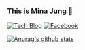 ### This is Mina Jung 👋

[![Tech Blog](http://img.shields.io/badge/-Tech%20blog-black?style=flat-square&logo=github&link=https://cnldjqgkwk0130.tistory.com/)](https://cnldjqgkwk0130.tistory.com/)
[![Facebook](https://img.shields.io/badge/facebook-1877f2?style=flat-square&logo=facebook&logoColor=white&link=https://https://www.facebook.com/profile.php?id=100015598563259)](https://www.facebook.com/profile.php?id=100015598563259)

[![Anurag's github stats](https://github-readme-stats.vercel.app/api?username=octavesop)](https://github.com/anuraghazra/github-readme-stats)


<!--
**octavesop/octavesop** is a ✨ _special_ ✨ repository because its `README.md` (this file) appears on your GitHub profile.

Here are some ideas to get you started:

- 🔭 I’m currently working on ...
- 🌱 I’m currently learning ...
- 👯 I’m looking to collaborate on ...
- 🤔 I’m looking for help with ...
- 💬 Ask me about ...
- 📫 How to reach me: ...
- 😄 Pronouns: ...
- ⚡ Fun fact: ...
-->
